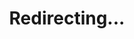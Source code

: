 ---
title: Redirecting...
layout: redirect
sitemap: false
permalink: /participants/Vietnam
redirect_to: /participants/VNM/
---